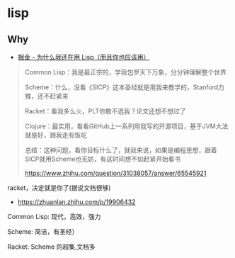# lisp


## Why

- [掘金 - 为什么我还在用 Lisp（而且你也应该用）](https://juejin.cn/post/6935225210278772766)

> Common Lisp：我是最正宗的，学我包罗天下万象，分分钟理解整个世界
> 
> Scheme：什么，没看《SICP》这本圣经就是用我来教学的，Stanford力推，还不赶紧来
> 
> Racket：看我多么火，PLT你敢不选我？论文还想不想过了
> 
> Clojure：最实用，看看GitHub上一系列用我写的开源项目，基于JVM大法就是好，跟我走有饭吃
>
> 总结：这种问题，看你目标什么了，就我来说，如果是编程思想，跟着SICP就用Scheme也无妨，有这时间想不如赶紧开始看书
> 
> https://www.zhihu.com/question/31038057/answer/65545921

racket，决定就是你了(据说文档很够)

- https://zhuanlan.zhihu.com/p/19906432

Common Lisp: 现代，高效，强力

Scheme: 简洁，有圣经）

Racket: Scheme 的超集,文档多
